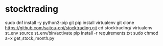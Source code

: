 # stocktrading
sudo dnf install -y python3-pip git
pip install virtualenv
git clone https://github.com/saitou-cpi/stocktrading.git
cd stocktrading/
virtualenv st_env
source st_env/bin/activate
pip install -r requirements.txt
sudo chmod a+x get_stock_month.py
